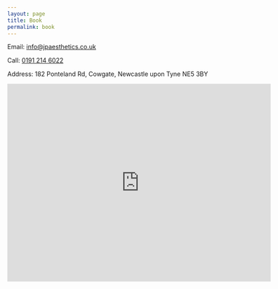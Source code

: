 ```yaml
---
layout: page
title: Book
permalink: book
---
```

  
Email: [info@jpaesthetics.co.uk](mailto:info@jpaesthetics.co.uk)

Call: [0191 214 6022](tel:01912146022)

Address: 182 Ponteland Rd, Cowgate, Newcastle upon Tyne NE5 3BY


<iframe src="https://www.google.com/maps/embed?pb=!1m18!1m12!1m3!1d2288.916014571636!2d-1.6592593841031158!3d54.9921064803568!2m3!1f0!2f0!3f0!3m2!1i1024!2i768!4f13.1!3m3!1m2!1s0x487e771dc6f9ca3d%3A0xb31fcd40e66df116!2sPonteland%20Rd%20Pharmacy%20NHS!5e0!3m2!1sen!2suk!4v1606595141271!5m2!1sen!2suk" width="600" height="450" frameborder="0" style="border:0;" allowfullscreen="" aria-hidden="false" tabindex="0"></iframe>
